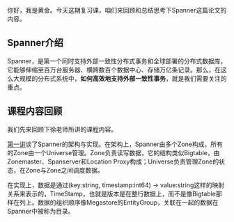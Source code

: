 你好，我是黄金。今天这期复习课，咱们来回顾和总结思考下Spanner这篇论文的内容。

## Spanner介绍

Spanner，是第一个同时支持外部一致性分布式事务和全球部署的分布式数据库，它能够伸缩至百万台服务器、横跨数百个数据中心、存储万亿条记录。那么，在这么大规模的分布式系统中，**如何高效地支持外部一致性事务**，就是我们需要关注的重点。

## 课程内容回顾

我们先来回顾下徐老师所讲的课程内容。

[第一讲](https://time.geekbang.org/column/article/446551)谈了Spanner的架构与实现。在架构上，Spanner由多个Zone构成，所有的Zone由一个Universe管理。Zone负责读写数据，它的结构类似Bigtable，由Zonemaster、Spanserver和Location Proxy构成；Universe负责管理Zone的状态，在Zone与Zone之间调度数据。

在实现上，数据是通过(key:string, timestamp:int64) -&gt; value:string这样的映射关系来表示的，TimeStamp，也就是版本是在整行数据上，而不是像Bigtable那样在列上。数据的组织顺序像Megastore的EntityGroup，关联在一起的数据在Spanner中被称为目录。